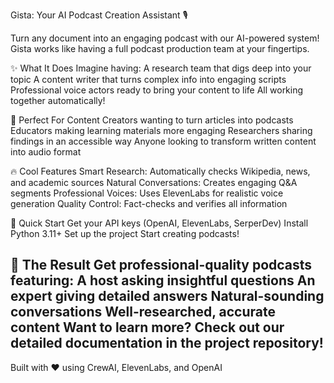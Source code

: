 Gista: Your AI Podcast Creation Assistant 🎙️

Turn any document into an engaging podcast with our AI-powered system! Gista works like having a full podcast production team at your fingertips.

✨ What It Does
Imagine having:
A research team that digs deep into your topic
A content writer that turns complex info into engaging scripts
Professional voice actors ready to bring your content to life
All working together automatically!

🎯 Perfect For
Content Creators wanting to turn articles into podcasts
Educators making learning materials more engaging
Researchers sharing findings in an accessible way
Anyone looking to transform written content into audio format

🔥 Cool Features
Smart Research: Automatically checks Wikipedia, news, and academic sources
Natural Conversations: Creates engaging Q&A segments
Professional Voices: Uses ElevenLabs for realistic voice generation
Quality Control: Fact-checks and verifies all information

🚀 Quick Start
Get your API keys (OpenAI, ElevenLabs, SerperDev)
Install Python 3.11+
Set up the project
Start creating podcasts!

🎉 The Result
Get professional-quality podcasts featuring:
A host asking insightful questions
An expert giving detailed answers
Natural-sounding conversations
Well-researched, accurate content
Want to learn more? Check out our detailed documentation in the project repository!
---
Built with ❤️ using CrewAI, ElevenLabs, and OpenAI
